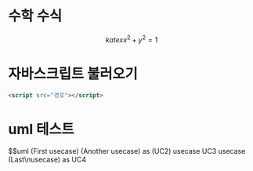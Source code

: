 # 수학 수식
$$katex
x^2 + y^2 = 1
$$

# 자바스크립트 불러오기
```html
<script src="경로"></script>
```

# uml 테스트
$$uml
(First usecase)
(Another usecase) as (UC2)
usecase UC3
usecase (Last\nusecase) as UC4